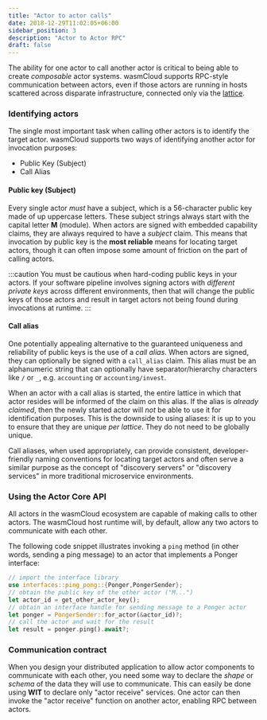 ```yaml
---
title: "Actor to actor calls"
date: 2018-12-29T11:02:05+06:00
sidebar_position: 3
description: "Actor to Actor RPC"
draft: false
---
```



The ability for one actor to call another actor is critical to being able to create _composable_ actor systems. wasmCloud supports RPC-style communication between actors, even if those actors are running in hosts scattered across disparate infrastructure, connected only via the [lattice](/docs/reference/glossary#lattice).

### Identifying actors

The single most important task when calling other actors is to identify the target actor. wasmCloud supports two ways of identifying another actor for invocation purposes:

- Public Key (Subject)
- Call Alias

#### Public key (Subject)

Every single actor _must_ have a subject, which is a 56-character public key made of up uppercase letters. These subject strings always start with the capital letter **M** (module). When actors are signed with embedded capability claims, they are always required to have a _subject_ claim. This means that invocation by public key is the **most reliable** means for locating target actors, though it can often impose some amount of friction on the part of calling actors.

:::caution
You must be cautious when hard-coding public keys in your actors. If your software pipeline involves signing actors with _different private keys_ across different environments, then that will change the public keys of those actors and result in target actors not being found during invocations at runtime.
:::

#### Call alias

One potentially appealing alternative to the guaranteed uniqueness and reliability of public keys is the use of a _call alias_. When actors are signed, they can optionally be signed with a `call_alias` claim. This alias must be an alphanumeric string that can optionally have separator/hierarchy characters like `/` or `_`, e.g. `accounting` or `accounting/invest`.

When an actor with a call alias is started, the entire lattice in which that actor resides will be informed of the claim on this alias. If the alias is _already claimed_, then the newly started actor will _not_ be able to use it for identification purposes. This is the downside to using aliases: it is up to you to ensure that they are unique _per lattice_. They do not need to be globally unique.

Call aliases, when used appropriately, can provide consistent, developer-friendly naming conventions for locating target actors and often serve a similar purpose as the concept of "discovery servers" or "discovery services" in more traditional microservice environments.

### Using the Actor Core API

All actors in the wasmCloud ecosystem are capable of making calls to other actors. The wasmCloud host runtime will, by default, allow any two actors to communicate with each other.

The following code snippet illustrates invoking a `ping` method (in other words, sending a ping message) to an actor that implements a Ponger interface:

```rust
// import the interface library
use interfaces::ping_pong::{Ponger,PongerSender};
// obtain the public key of the other actor ("M...")
let actor_id = get_other_actor_key();
// obtain an interface handle for sending message to a Ponger actor
let ponger = PongerSender::for_actor(&actor_id)?;
// call the actor and wait for the result
let result = ponger.ping().await?;
```

### Communication contract

When you design your distributed application to allow actor components to communicate with each other, you need some way to declare the _shape_ or _schema_ of the data they will use to communicate. This can easily be done using **WIT** to declare only "actor receive" services. One actor can then invoke the "actor receive" function on another actor, enabling RPC between actors.
